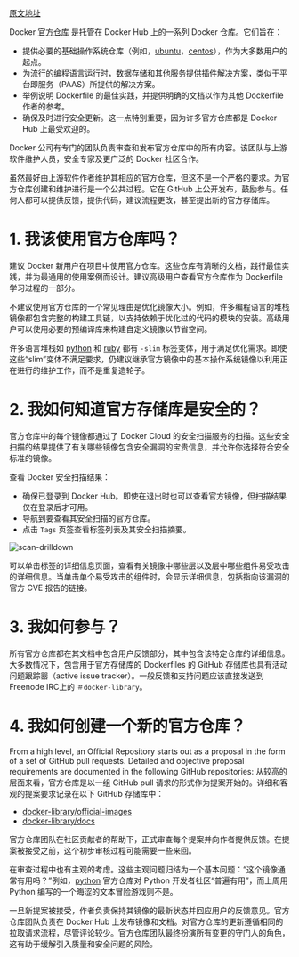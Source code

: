 [原文地址](https://docs.docker.com/docker-hub/official_repos/)

Docker [官方仓库](https://hub.docker.com/official/) 是托管在 Docker Hub 上的一系列 Docker 仓库。它们旨在：

- 提供必要的基础操作系统仓库（例如，[ubuntu](https://hub.docker.com/_/ubuntu/)，[centos](https://hub.docker.com/_/centos/)），作为大多数用户的起点。
- 为流行的编程语言运行时，数据存储和其他服务提供插件解决方案，类似于平台即服务（PAAS）所提供的解决方案。
- 举例说明 Dockerfile 的最佳实践，并提供明确的文档以作为其他 Dockerfile 作者的参考。
- 确保及时进行安全更新。这一点特别重要，因为许多官方仓库都是 Docker Hub 上最受欢迎的。

Docker 公司有专门的团队负责审查和发布官方仓库中的所有内容。该团队与上游软件维护人员，安全专家及更广泛的 Docker 社区合作。

虽然最好由上游软件作者维护其相应的官方仓库，但这不是一个严格的要求。为官方仓库创建和维护进行是一个公共过程。它在 GitHub 上公开发布，鼓励参与。任何人都可以提供反馈，提供代码，建议流程更改，甚至提出新的官方存储库。
# 1. 我该使用官方仓库吗？
建议 Docker 新用户在项目中使用官方仓库。这些仓库有清晰的文档，践行最佳实践，并为最通用的使用案例而设计。建议高级用户查看官方仓库作为 Dockerfile 学习过程的一部分。

不建议使用官方仓库的一个常见理由是优化镜像大小。例如，许多编程语言的堆栈镜像都包含完整的构建工具链，以支持依赖于优化过的代码的模块的安装。高级用户可以使用必要的预编译库来构建自定义镜像以节省空间。

许多语言堆栈如 [python](https://hub.docker.com/_/python/) 和 [ruby](https://hub.docker.com/_/ruby/) 都有 `-slim` 标签变体，用于满足优化需求。即使这些“slim”变体不满足要求，仍建议继承官方镜像中的基本操作系统镜像以利用正在进行的维护工作，而不是重复造轮子。
# 2. 我如何知道官方存储库是安全的？
官方仓库中的每个镜像都通过了 Docker Cloud 的安全扫描服务的扫描。这些安全扫描的结果提供了有关哪些镜像包含安全漏洞的宝贵信息，并允许你选择符合安全标准的镜像。

查看 Docker 安全扫描结果：

- 确保已登录到 Docker Hub。即使在退出时也可以查看官方镜像，但扫描结果仅在登录后才可用。
- 导航到要查看其安全扫描的官方仓库。
- 点击 `Tags` 页签查看标签列表及其安全扫描摘要。

![scan-drilldown](//img-blog.csdn.net/20180320223143951?watermark/2/text/Ly9ibG9nLmNzZG4ubmV0L2tpa2FqYWNr/font/5a6L5L2T/fontsize/400/fill/I0JBQkFCMA==/dissolve/70)

可以单击标签的详细信息页面，查看有关镜像中哪些层以及层中哪些组件易受攻击的详细信息。当单击单个易受攻击的组件时，会显示详细信息，包括指向该漏洞的官方 CVE 报告的链接。
# 3. 我如何参与？
所有官方仓库都在其文档中包含用户反馈部分，其中包含该特定仓库的详细信息。大多数情况下，包含用于官方存储库的 Dockerfiles 的 GitHub 存储库也具有活动问题跟踪器（active issue tracker）。一般反馈和支持问题应该直接发送到 Freenode IRC上的 `＃docker-library`。
# 4. 我如何创建一个新的官方仓库？
From a high level, an Official Repository starts out as a proposal in the form of a set of GitHub pull requests. Detailed and objective proposal requirements are documented in the following GitHub repositories:
从较高的层面来看，官方仓库是以一组 GitHub pull 请求的形式作为提案开始的。详细和客观的提案要求记录在以下 GitHub 存储库中：

- [docker-library/official-images](https://github.com/docker-library/official-images)
- [docker-library/docs](https://github.com/docker-library/docs)

官方仓库团队在社区贡献者的帮助下，正式审查每个提案并向作者提供反馈。在提案被接受之前，这个初步审核过程可能需要一些来回。

在审查过程中也有主观的考虑。这些主观问题归结为一个基本问题：“这个镜像通常有用吗？”例如，[python](https://hub.docker.com/_/python/) 官方仓库对 Python 开发者社区“普遍有用”，而上周用 Python 编写的一个晦涩的文本冒险游戏则不是。

一旦新提案被接受，作者负责保持其镜像的最新状态并回应用户的反馈意见。官方仓库团队负责在 Docker Hub 上发布镜像和文档。对官方仓库的更新遵循相同的拉取请求流程，尽管评论较少。官方仓库团队最终扮演所有变更的守门人的角色，这有助于缓解引入质量和安全问题的风险。

